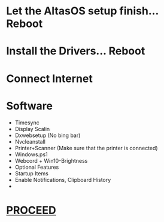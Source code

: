 # Let the AltasOS setup finish... Reboot

# Install the Drivers...  Reboot

# Connect Internet
# Software
- Timesync
- Display Scalin
- Dxwebsetup (No bing bar)
- Nvcleanstall
- Printer+Scanner (Make sure that the printer is connected)
- Windows.ps1
- Webcord + Win10-Brightness
- Optional Features
- Startup Items
- Enable Notifications, Clipboard History
- 

# [PROCEED](https://github.com/hookstdev/OmniGuides/blob/omni/OS/Linux/Garuda-Linux.asus.md)
